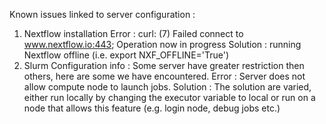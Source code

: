 Known issues linked to server configuration :

1) Nextflow installation
       Error : curl: (7) Failed connect to www.nextflow.io:443; Operation now in progress
       Solution : running Nextflow offline (i.e. export NXF_OFFLINE='True')
2) Slurm Configuration
       info : Some server have greater restriction then others, here are some we have encountered.
       Error : Server does not allow compute node to launch jobs.
       Solution : The solution are varied, either run locally by changing the executor variable to local or run on a node that allows this feature (e.g. login node, debug jobs etc.)
